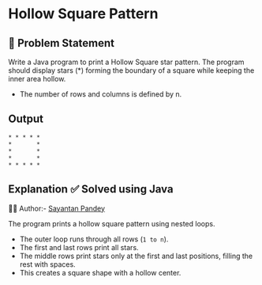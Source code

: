 # Hollow Square Pattern

## 🧩 Problem Statement

Write a Java program to print a Hollow Square star pattern.
The program should display stars (*) forming the boundary of a square while keeping the inner area hollow.

- The number of rows and columns is defined by n.
## Output
```
* * * * * 
*       *
*       *
*       *
* * * * * 
```

## Explanation ✅ Solved using Java 
👨‍💻 Author:- [Sayantan Pandey](https://github.com/sayantanpandey)

The program prints a hollow square pattern using nested loops.  
- The outer loop runs through all rows (`1 to n`).  
- The first and last rows print all stars.  
- The middle rows print stars only at the first and last positions, filling the rest with spaces.  
- This creates a square shape with a hollow center.



